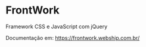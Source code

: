 # FrontWork
Framework CSS e JavaScript com jQuery

Documentação em: https://frontwork.webship.com.br/
